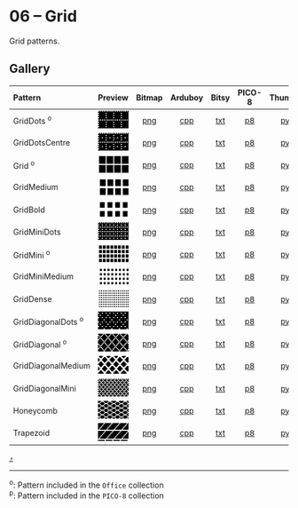 # 06 – Grid

Grid patterns.

## Gallery

| Pattern | Preview | Bitmap | Arduboy | Bitsy | PICO-8 | Thumby |
| :--- | :---: | :---: | :---: | :---: | :---: | :---: |
| GridDots <sup>o</sup>| <img src="../previews/GridDots.png" width="64" height="32" alt=""> | [png](png/GridDots.png) | [cpp](Grid.h#L12-L23) | [txt](Grid.bitsy.txt#L5-L14) | [p𝟪](grid.p8.lua#L7-L19) | [py](Grid.thumby.py#L5-L16) |
| GridDotsCentre | <img src="../previews/GridDotsCentre.png" width="64" height="32" alt=""> | [png](png/GridDotsCentre.png) | [cpp](Grid.h#L25-L36) | [txt](Grid.bitsy.txt#L16-L25) | [p𝟪](grid.p8.lua#L21-L33) | [py](Grid.thumby.py#L18-L29) |
| Grid <sup>o</sup>| <img src="../previews/Grid.png" width="64" height="32" alt=""> | [png](png/Grid.png) | [cpp](Grid.h#L38-L49) | [txt](Grid.bitsy.txt#L27-L36) | [p𝟪](grid.p8.lua#L35-L47) | [py](Grid.thumby.py#L31-L42) |
| GridMedium | <img src="../previews/GridMedium.png" width="64" height="32" alt=""> | [png](png/GridMedium.png) | [cpp](Grid.h#L51-L62) | [txt](Grid.bitsy.txt#L38-L47) | [p𝟪](grid.p8.lua#L49-L61) | [py](Grid.thumby.py#L44-L55) |
| GridBold | <img src="../previews/GridBold.png" width="64" height="32" alt=""> | [png](png/GridBold.png) | [cpp](Grid.h#L64-L75) | [txt](Grid.bitsy.txt#L49-L58) | [p𝟪](grid.p8.lua#L63-L75) | [py](Grid.thumby.py#L57-L68) |
| GridMiniDots | <img src="../previews/GridMiniDots.png" width="64" height="32" alt=""> | [png](png/GridMiniDots.png) | [cpp](Grid.h#L77-L89) | [txt](Grid.bitsy.txt#L60-L69) | [p𝟪](grid.p8.lua#L77-L90) | [py](Grid.thumby.py#L70-L81) |
| GridMini <sup>o</sup>| <img src="../previews/GridMini.png" width="64" height="32" alt=""> | [png](png/GridMini.png) | [cpp](Grid.h#L91-L103) | [txt](Grid.bitsy.txt#L71-L80) | [p𝟪](grid.p8.lua#L92-L105) | [py](Grid.thumby.py#L83-L94) |
| GridMiniMedium | <img src="../previews/GridMiniMedium.png" width="64" height="32" alt=""> | [png](png/GridMiniMedium.png) | [cpp](Grid.h#L105-L117) | [txt](Grid.bitsy.txt#L82-L91) | [p𝟪](grid.p8.lua#L107-L120) | [py](Grid.thumby.py#L96-L107) |
| GridDense | <img src="../previews/GridDense.png" width="64" height="32" alt=""> | [png](png/GridDense.png) | [cpp](Grid.h#L119-L131) | [txt](Grid.bitsy.txt#L93-L102) | [p𝟪](grid.p8.lua#L122-L135) | [py](Grid.thumby.py#L109-L120) |
| GridDiagonalDots <sup>o</sup>| <img src="../previews/GridDiagonalDots.png" width="64" height="32" alt=""> | [png](png/GridDiagonalDots.png) | [cpp](Grid.h#L133-L144) | [txt](Grid.bitsy.txt#L104-L113) | [p𝟪](grid.p8.lua#L137-L149) | [py](Grid.thumby.py#L122-L133) |
| GridDiagonal <sup>o</sup>| <img src="../previews/GridDiagonal.png" width="64" height="32" alt=""> | [png](png/GridDiagonal.png) | [cpp](Grid.h#L146-L157) | [txt](Grid.bitsy.txt#L115-L124) | [p𝟪](grid.p8.lua#L151-L163) | [py](Grid.thumby.py#L135-L146) |
| GridDiagonalMedium | <img src="../previews/GridDiagonalMedium.png" width="64" height="32" alt=""> | [png](png/GridDiagonalMedium.png) | [cpp](Grid.h#L159-L170) | [txt](Grid.bitsy.txt#L126-L135) | [p𝟪](grid.p8.lua#L165-L177) | [py](Grid.thumby.py#L148-L159) |
| GridDiagonalMini | <img src="../previews/GridDiagonalMini.png" width="64" height="32" alt=""> | [png](png/GridDiagonalMini.png) | [cpp](Grid.h#L172-L184) | [txt](Grid.bitsy.txt#L137-L146) | [p𝟪](grid.p8.lua#L179-L192) | [py](Grid.thumby.py#L161-L172) |
| Honeycomb | <img src="../previews/Honeycomb.png" width="64" height="32" alt=""> | [png](png/Honeycomb.png) | [cpp](Grid.h#L186-L197) | [txt](Grid.bitsy.txt#L148-L157) | [p𝟪](grid.p8.lua#L194-L206) | [py](Grid.thumby.py#L174-L185) |
| Trapezoid | <img src="../previews/Trapezoid.png" width="64" height="32" alt=""> | [png](png/Trapezoid.png) | [cpp](Grid.h#L199-L210) | [txt](Grid.bitsy.txt#L159-L168) | [p𝟪](grid.p8.lua#L208-L220) | [py](Grid.thumby.py#L187-L198) |

[`⤴`](#gallery)

---

<sup>o</sup>: Pattern included in the `Office` collection  
<sup>p</sup>: Pattern included in the `PICO-8` collection 

<br>
